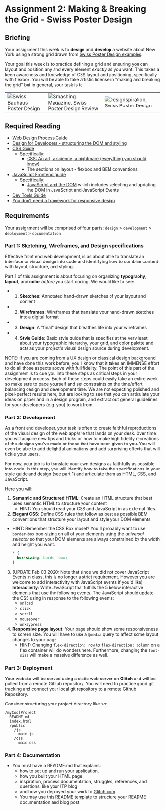 # Assignment 2: Making & Breaking the Grid - Swiss Poster Design

## Briefing

Your assignment this week is to **design** and **develop** a website about New York using a strong grid drawn from [Swiss Poster Design examples](https://duckduckgo.com/?q=swiss+poster+design&t=ffab&iax=images&ia=images). 

Your goal this week is to practice defining a grid and ensuring you can layout and position any and every element *exactly* as you want. This takes a keen awareness and knowledge of CSS layout and positioning, specifically with flexbox. You will be able to take artistic license in "making and breaking the grid" but in general, your task is to 




|     |     |     |
| :--- | --- | ---   |
|![Swiss Bauhaus Poster Design](https://mir-s3-cdn-cf.behance.net/project_modules/disp/846f1d30168169.560573d11654d.jpg) | ![Smashing Magazine, Swiss Poster Design Review](https://cloud.netlifyusercontent.com/assets/344dbf88-fdf9-42bb-adb4-46f01eedd629/30ec28ab-658a-4397-a974-580743f02566/poster3.jpg) | ![Designspiration, Swiss Poster Design](https://dspncdn.com/a1/media/692x/6f/6a/d1/6f6ad1ecf3ad3577d5b3e184339a82e0.jpg) |

## Required Reading

* [Web Design Process Guide](../guides/web-design-process.md)
* [Design for Developers - structuring the DOM and styling](https://www.taniarascia.com/design-for-developers/)
* [CSS Guide](../guides/css-guide.md)
  * Specifically:
    * [CSS: An art, a science, a nightmare (everything you should know) ](https://www.taniarascia.com/overview-of-css-concepts/)
    * The sections on layout - flexbox and BEM conventions
* [JavaScript Frontend guide](../guides/javascript-frontend-guide.md)
  * Specifically:
    * [JavaScript and the DOM](../guides/javascript-frontend-guide.md#javascript-and-the-dom) which includes selecting and updating the DOM in JavaScript and JavaScript Events
* [Dev Tools Guide](../guides/dev-tools.md)
* [You don't need a framework for responsive design](https://www.taniarascia.com/you-dont-need-a-framework/)

## Requirements

Your assignment will be comprised of four parts: `design` > `development` > `deployment` > `documentation`

### Part 1: Sketching, Wireframes, and Design specifications
Effective front end web development, is as about able to translate an interface or visual design into code and identifying how to combine content with layout, structure, and styling.

Part 1 of this assignment is about focusing on organizing **typography**, **layout**, and **color** *before* you start coding. We would like to see:

* 1. **Sketches**: Annotated hand-drawn sketches of your layout and content
* 2. **Wireframes**: Wireframes that translate your hand-drawn sketches into a digital format
* 3. **Design**: A "final" design that breathes life into your wireframes
* 4. **Style Guide**: Basic style guide that is specifies at the very least about your typographic hierarchy, your grid, and color palette and acts as your project's visual design source during development. 

NOTE: If you are coming from a UX design or classical design background and have done this work before, you'll know that it takes an IMMENSE effort to do all those aspects above with full fidelity. The point of this part of the assignment is to cue you into these steps as critical steps in your development process. Each of these steps could easily take an entire week so make sure to pace yourself and set constraints on the time/effort balancing design and development time. We are not expecting polished and pixel-perfect results here, but are looking to see that you can articulate your ideas on paper and in a design program, and extract out general guidelines for your developers (e.g. you) to work from.

### Part 2: Development

As a front end developer, your task is often to create faithful reproductions of the visual design of the web app/site that lands on your desk. Over time you will acquire new tips and tricks on how to make high fidelity recreations of the designs you've made or those that have been given to you. You will even be able to add delightful animations and add surprising effects that will tickle your users. 

For now, your job is to translate your own designs as faithfully as possible into code. In this step, you will identify how to take the specifications in your style guide and design (see part 1) and articulate them as HTML, CSS, and JavaScript. 

Here you will:
1. **Semantic and Structured HTML**: Create an HTML structure that best uses semantic HTML to structure your content
   * HINT: You should read your CSS and JavaScript in as external files.  
2. **Elegant CSS**: Define CSS rules that follow as best as possible BEM conventions that structure your layout and style your DOM elements
  * HINT: Remember the CSS Box model? You'll probably want to use `border-box` box-sizing on all of your elements using the *universal selector* so that your DOM elements are always constrained by the width and height you want. 
  
    ```css
    * {
      box-sizing: border-box;
    }
    ```
3. (UPDATE Feb 03 2020: Note that since we did not cover JavaScript Events in class, this is no longer a strict requirement. However you are welcome to add interactivity with JavaScript events if you'd like) **Interactivity**: Write JavaScript that fulfills the 5 below interactive elements that use the following events. The JavaScript should update the CSS using in response to the following events:
   * `onload`
   * `click`
   * `scroll`
   * `mouseover`
   * `onkeypress`
4. **Responsive page layout**: Your page should show some responsiveness to screen size. You will have to use a `@media` query to affect some layout changes to your page. 
   * HINT: Changing `flex-direction: row` to `flex-direction: column` on a flex container will do wonders here. Furthermore, changing the `font-size` will make a massive difference as well. 

### Part 3: Deployment
Your website will be served using a static web server on **Glitch** and will be pulled from a remote Github repository. You will need to practice good git tracking and connect your local git repository to a remote Github Repository. 

Consider structuring your project directory like so:

```
/myCoolProject
  README.md
  index.html
  /public
    /js
      main.js
    /css
      main.css
```

<!-- You can copy the code from Assignment `01` from last week and put your static HTML, CSS, and JavaScript files into the correct directories. 

**e.g.**:
* `index.html`
* `/views`:
  * `about.html`
* `/public`:
  * `/js`:
    * `main.js`
  * `/css`:
    * `main.css` -->
  
### Part 4: Documentation
* You must have a README.md that explains:
    * how to set up and run your application.
    * how you built your HTML page
    * inspiration, process documentation, struggles, references, and questions, like your ITP blog
    * and how you deployed your work to [Glitch.com](https://glitch.com).
  * You may use this [README template](/templates/readme-template.md) to structure your README documentation and blog post